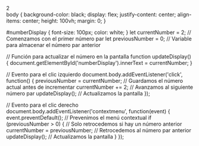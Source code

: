 <!DOCTYPE html>
<html lang="es">
<head>
    <meta charset="UTF-8">
    <meta name="viewport" content="width=device-width, initial-scale=1.0">
    <title>Números Pares</title>
    <link rel="stylesheet" href="styles.css">
</head>
<body>
    <div id="numberDisplay">2</div>
    <script src="script.js"></script>
</body>
</html>
body {
    background-color: black;
    display: flex;
    justify-content: center;
    align-items: center;
    height: 100vh;
    margin: 0;
}

#numberDisplay {
    font-size: 100px;
    color: white;
}
let currentNumber = 2; // Comenzamos con el primer número par
let previousNumber = 0; // Variable para almacenar el número par anterior

// Función para actualizar el número en la pantalla
function updateDisplay() {
    document.getElementById('numberDisplay').innerText = currentNumber;
}

// Evento para el clic izquierdo
document.body.addEventListener('click', function() {
    previousNumber = currentNumber; // Guardamos el número actual antes de incrementar
    currentNumber += 2; // Avanzamos al siguiente número par
    updateDisplay(); // Actualizamos la pantalla
});

// Evento para el clic derecho
document.body.addEventListener('contextmenu', function(event) {
    event.preventDefault(); // Prevenimos el menú contextual
    if (previousNumber > 0) { // Solo retrocedemos si hay un número anterior
        currentNumber = previousNumber; // Retrocedemos al número par anterior
        updateDisplay(); // Actualizamos la pantalla
    }
});

